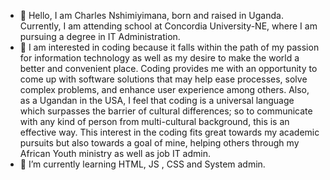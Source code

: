 - 👋 Hello, I am Charles Nshimiyimana, born and raised in Uganda. Currently, I am attending school at Concordia University-NE, where I am pursuing a degree in IT Administration.
- 👀 I am interested in coding because it falls within the path of my passion for information technology as well as my desire to make the world a better and convenient place. Coding provides me with an opportunity to come up with software solutions that may help ease processes, solve complex problems, and enhance user experience among others. Also, as a Ugandan in the USA, I feel that coding is a universal language which surpasses the barrier of cultural differences; so to communicate with any kind of person from multi-cultural background, this is an effective way. This interest in the coding fits great towards my academic pursuits but also towards a goal of mine, helping others through my African Youth ministry as well as job IT admin.
- 🌱 I’m currently learning HTML, JS , CSS and System admin.


<!---
charlesn1225/charlesn1225 is a ✨ special ✨ repository because its `README.md` (this file) appears on your GitHub profile.
You can click the Preview link to take a look at your changes.
--->
